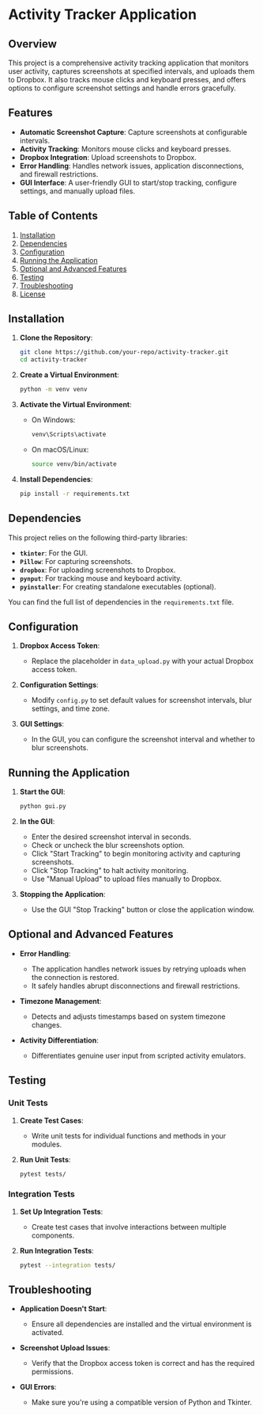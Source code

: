 # Activity Tracker Application

## Overview

This project is a comprehensive activity tracking application that monitors user activity, captures screenshots at specified intervals, and uploads them to Dropbox. It also tracks mouse clicks and keyboard presses, and offers options to configure screenshot settings and handle errors gracefully.

## Features

- **Automatic Screenshot Capture**: Capture screenshots at configurable intervals.
- **Activity Tracking**: Monitors mouse clicks and keyboard presses.
- **Dropbox Integration**: Upload screenshots to Dropbox.
- **Error Handling**: Handles network issues, application disconnections, and firewall restrictions.
- **GUI Interface**: A user-friendly GUI to start/stop tracking, configure settings, and manually upload files.

## Table of Contents

1. [Installation](#installation)
2. [Dependencies](#dependencies)
3. [Configuration](#configuration)
4. [Running the Application](#running-the-application)
5. [Optional and Advanced Features](#optional-and-advanced-features)
6. [Testing](#testing)
7. [Troubleshooting](#troubleshooting)
8. [License](#license)

## Installation

1. **Clone the Repository**:
    ```bash
    git clone https://github.com/your-repo/activity-tracker.git
    cd activity-tracker
    ```

2. **Create a Virtual Environment**:
    ```bash
    python -m venv venv
    ```

3. **Activate the Virtual Environment**:
    - On Windows:
      ```bash
      venv\Scripts\activate
      ```
    - On macOS/Linux:
      ```bash
      source venv/bin/activate
      ```

4. **Install Dependencies**:
    ```bash
    pip install -r requirements.txt
    ```

## Dependencies

This project relies on the following third-party libraries:

- **`tkinter`**: For the GUI.
- **`Pillow`**: For capturing screenshots.
- **`dropbox`**: For uploading screenshots to Dropbox.
- **`pynput`**: For tracking mouse and keyboard activity.
- **`pyinstaller`**: For creating standalone executables (optional).

You can find the full list of dependencies in the `requirements.txt` file.

## Configuration

1. **Dropbox Access Token**:
    - Replace the placeholder in `data_upload.py` with your actual Dropbox access token.

2. **Configuration Settings**:
    - Modify `config.py` to set default values for screenshot intervals, blur settings, and time zone.

3. **GUI Settings**:
    - In the GUI, you can configure the screenshot interval and whether to blur screenshots.

## Running the Application

1. **Start the GUI**:
    ```bash
    python gui.py
    ```

2. **In the GUI**:
    - Enter the desired screenshot interval in seconds.
    - Check or uncheck the blur screenshots option.
    - Click "Start Tracking" to begin monitoring activity and capturing screenshots.
    - Click "Stop Tracking" to halt activity monitoring.
    - Use "Manual Upload" to upload files manually to Dropbox.

3. **Stopping the Application**:
    - Use the GUI "Stop Tracking" button or close the application window.

## Optional and Advanced Features

- **Error Handling**:
    - The application handles network issues by retrying uploads when the connection is restored.
    - It safely handles abrupt disconnections and firewall restrictions.

- **Timezone Management**:
    - Detects and adjusts timestamps based on system timezone changes.

- **Activity Differentiation**:
    - Differentiates genuine user input from scripted activity emulators.

## Testing

### Unit Tests

1. **Create Test Cases**:
    - Write unit tests for individual functions and methods in your modules.

2. **Run Unit Tests**:
    ```bash
    pytest tests/
    ```

### Integration Tests

1. **Set Up Integration Tests**:
    - Create test cases that involve interactions between multiple components.

2. **Run Integration Tests**:
    ```bash
    pytest --integration tests/
    ```

## Troubleshooting

- **Application Doesn't Start**:
  - Ensure all dependencies are installed and the virtual environment is activated.

- **Screenshot Upload Issues**:
  - Verify that the Dropbox access token is correct and has the required permissions.

- **GUI Errors**:
  - Make sure you're using a compatible version of Python and Tkinter.


